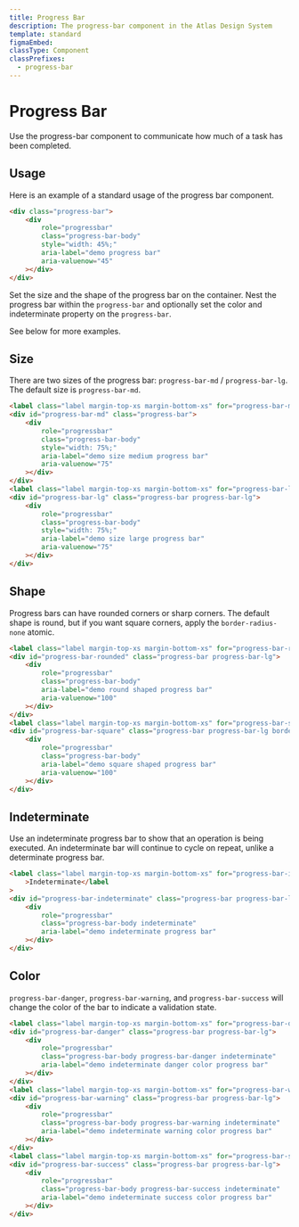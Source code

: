 ```yaml
---
title: Progress Bar
description: The progress-bar component in the Atlas Design System
template: standard
figmaEmbed:
classType: Component
classPrefixes:
  - progress-bar
---
```


# Progress Bar

Use the progress-bar component to communicate how much of a task has been completed.

## Usage

Here is an example of a standard usage of the progress bar component.

```html
<div class="progress-bar">
	<div
		role="progressbar"
		class="progress-bar-body"
		style="width: 45%;"
		aria-label="demo progress bar"
		aria-valuenow="45"
	></div>
</div>
```

Set the size and the shape of the progress bar on the container. Nest the progress bar within the `progress-bar` and optionally set the color and indeterminate property on the `progress-bar`.

See below for more examples.

## Size

There are two sizes of the progress bar: `progress-bar-md` / `progress-bar-lg`. The default size is `progress-bar-md`.

```html
<label class="label margin-top-xs margin-bottom-xs" for="progress-bar-md">Medium</label>
<div id="progress-bar-md" class="progress-bar">
	<div
		role="progressbar"
		class="progress-bar-body"
		style="width: 75%;"
		aria-label="demo size medium progress bar"
		aria-valuenow="75"
	></div>
</div>
<label class="label margin-top-xs margin-bottom-xs" for="progress-bar-lg">Large</label>
<div id="progress-bar-lg" class="progress-bar progress-bar-lg">
	<div
		role="progressbar"
		class="progress-bar-body"
		style="width: 75%;"
		aria-label="demo size large progress bar"
		aria-valuenow="75"
	></div>
</div>
```

## Shape

Progress bars can have rounded corners or sharp corners. The default shape is round, but if you want square corners, apply the `border-radius-none` atomic.

```html
<label class="label margin-top-xs margin-bottom-xs" for="progress-bar-rounded">Rounded</label>
<div id="progress-bar-rounded" class="progress-bar progress-bar-lg">
	<div
		role="progressbar"
		class="progress-bar-body"
		aria-label="demo round shaped progress bar"
		aria-valuenow="100"
	></div>
</div>
<label class="label margin-top-xs margin-bottom-xs" for="progress-bar-square">Square</label>
<div id="progress-bar-square" class="progress-bar progress-bar-lg border-radius-none">
	<div
		role="progressbar"
		class="progress-bar-body"
		aria-label="demo square shaped progress bar"
		aria-valuenow="100"
	></div>
</div>
```

## Indeterminate

Use an indeterminate progress bar to show that an operation is being executed. An indeterminate bar will continue to cycle on repeat, unlike a determinate progress bar.

```html
<label class="label margin-top-xs margin-bottom-xs" for="progress-bar-indeterminate"
	>Indeterminate</label
>
<div id="progress-bar-indeterminate" class="progress-bar progress-bar-lg">
	<div
		role="progressbar"
		class="progress-bar-body indeterminate"
		aria-label="demo indeterminate progress bar"
	></div>
</div>
```

## Color

`progress-bar-danger`, `progress-bar-warning`, and `progress-bar-success` will change the color of the bar to indicate a validation state.

```html
<label class="label margin-top-xs margin-bottom-xs" for="progress-bar-danger">Danger</label>
<div id="progress-bar-danger" class="progress-bar progress-bar-lg">
	<div
		role="progressbar"
		class="progress-bar-body progress-bar-danger indeterminate"
		aria-label="demo indeterminate danger color progress bar"
	></div>
</div>
<label class="label margin-top-xs margin-bottom-xs" for="progress-bar-warning">Warning</label>
<div id="progress-bar-warning" class="progress-bar progress-bar-lg">
	<div
		role="progressbar"
		class="progress-bar-body progress-bar-warning indeterminate"
		aria-label="demo indeterminate warning color progress bar"
	></div>
</div>
<label class="label margin-top-xs margin-bottom-xs" for="progress-bar-success">Success</label>
<div id="progress-bar-success" class="progress-bar progress-bar-lg">
	<div
		role="progressbar"
		class="progress-bar-body progress-bar-success indeterminate"
		aria-label="demo indeterminate success color progress bar"
	></div>
</div>
```
